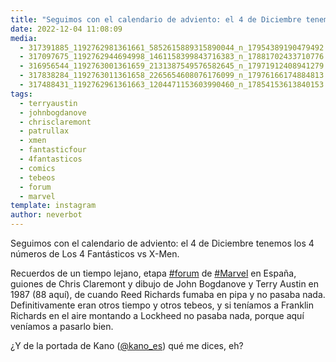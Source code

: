 ```yaml
---
title: "Seguimos con el calendario de adviento: el 4 de Diciembre tenemos los 4 números de Los 4 Fantásticos vs X-Men"
date: 2022-12-04 11:08:09
media: 
  - 317391885_1192762981361661_5852615889315890044_n_17954389190479492.jpg
  - 317097675_1192762944694998_1461158399843716383_n_17881702433710776.jpg
  - 316956544_1192763001361659_2131387549576582645_n_17971912408941279.jpg
  - 317838284_1192763011361658_2265654608076176099_n_17976166174884813.jpg
  - 317488431_1192762961361663_1204471153603990460_n_17854153613840153.jpg
tags: 
  - terryaustin
  - johnbogdanove
  - chrisclaremont
  - patrullax
  - xmen
  - fantasticfour
  - 4fantasticos
  - comics
  - tebeos
  - forum
  - marvel
template: instagram
author: neverbot
---
```


Seguimos con el calendario de adviento: el 4 de Diciembre tenemos los 4 números de Los 4 Fantásticos vs X-Men.

Recuerdos de un tiempo lejano, etapa [#forum](/tags/forum) de [#Marvel](/tags/marvel) en España, guiones de Chris Claremont y dibujo de John Bogdanove y Terry Austin en 1987 (88 aquí), de cuando Reed Richards fumaba en pipa y no pasaba nada. Definitivamente eran otros tiempo y otros tebeos, y si teníamos a Franklin Richards en el aire montando a Lockheed no pasaba nada, porque aquí veníamos a pasarlo bien.

¿Y de la portada de Kano ([@kano_es](https://instagram.com/kano_es)) qué me dices, eh?


